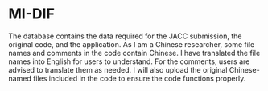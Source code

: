 # MI-DIF
The database contains the data required for the JACC submission, the original code, and the application.
As I am a Chinese researcher, some file names and comments in the code contain Chinese. I have translated the file names into English for users to understand. For the comments, users are advised to translate them as needed. I will also upload the original Chinese-named files included in the code to ensure the code functions properly.
